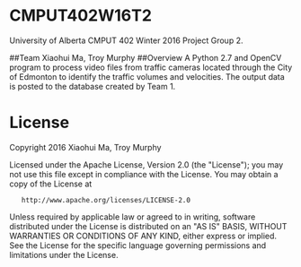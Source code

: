 # CMPUT402W16T2
University of Alberta CMPUT 402 Winter 2016 Project Group 2.

##Team
Xiaohui Ma, Troy Murphy
##Overview
A Python 2.7 and OpenCV program to process video files from traffic cameras located through the City of Edmonton to identify the traffic volumes and velocities. The output data is posted to the database created by Team 1.

# License
  Copyright 2016 Xiaohui Ma, Troy Murphy

   Licensed under the Apache License, Version 2.0 (the "License");
   you may not use this file except in compliance with the License.
   You may obtain a copy of the License at

       http://www.apache.org/licenses/LICENSE-2.0

   Unless required by applicable law or agreed to in writing, software
   distributed under the License is distributed on an "AS IS" BASIS,
   WITHOUT WARRANTIES OR CONDITIONS OF ANY KIND, either express or implied.
   See the License for the specific language governing permissions and
   limitations under the License.

